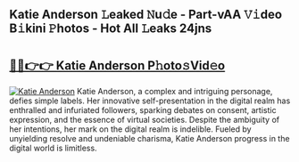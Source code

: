 ## Katie Anderson 𝙻eaked 𝙽u𝚍e - Part-vAA 𝚅𝚒deo B𝚒kini 𝙿hotos - Hot All 𝙻eaks 24jns

# <h2><a href="http://ld62vb.urlbe.top/?page=Katie+Anderson">🔗🔗👉👉 Katie Anderson P𝚑oto𝚜Vid𝚎o</a></h2>

[![Katie Anderson](https://i.imgur.com/eBuTRDB.gif)](http://ld62vb.urlbe.top/?page=Katie+Anderson)
Katie Anderson, a complex and intriguing personage, defies simple labels. Her innovative self-presentation in the digital realm has enthralled and infuriated followers, sparking debates on consent, artistic expression, and the essence of virtual societies. Despite the ambiguity of her intentions, her mark on the digital realm is indelible. Fueled by unyielding resolve and undeniable charisma, Katie Anderson progress in the digital world is limitless.
